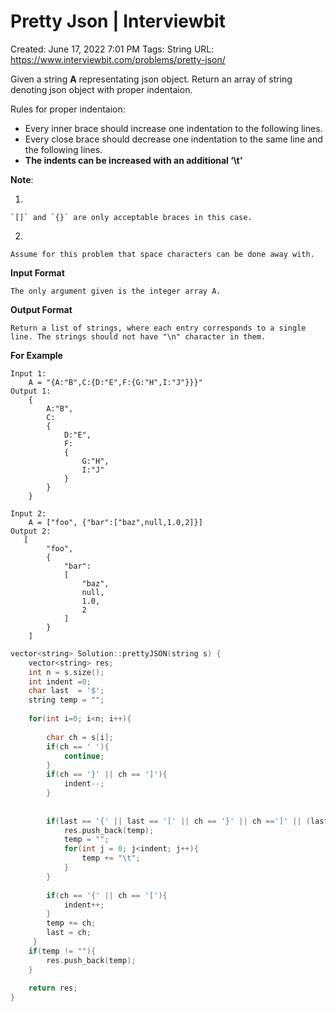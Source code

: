 # Pretty Json | Interviewbit

Created: June 17, 2022 7:01 PM
Tags: String
URL: https://www.interviewbit.com/problems/pretty-json/

Given a string **A** representating json object. Return an array of string denoting json object with proper indentaion.

Rules for proper indentaion:

- Every inner brace should increase one indentation to the following lines.
- Every close brace should decrease one indentation to the same line and the following lines.
- **The indents can be increased with an additional ‘\t’**

**Note**:

1. 
    
    `[]` and `{}` are only acceptable braces in this case.
    
2. 
    
    Assume for this problem that space characters can be done away with.
    

**Input Format**

```
The only argument given is the integer array A.

```

**Output Format**

```
Return a list of strings, where each entry corresponds to a single line. The strings should not have "\n" character in them.

```

**For Example**

```
Input 1:
    A = "{A:"B",C:{D:"E",F:{G:"H",I:"J"}}}"
Output 1:
    {
        A:"B",
        C:
        {
            D:"E",
            F:
            {
                G:"H",
                I:"J"
            }
        }
    }

Input 2:
    A = ["foo", {"bar":["baz",null,1.0,2]}]
Output 2:
   [
        "foo",
        {
            "bar":
            [
                "baz",
                null,
                1.0,
                2
            ]
        }
    ]

```

```cpp
vector<string> Solution::prettyJSON(string s) {
    vector<string> res;
    int n = s.size();
    int indent =0;
    char last  = '$';
    string temp = "";
    
    for(int i=0; i<n; i++){
        
        char ch = s[i];
        if(ch == ' '){
            continue;
        }
        if(ch == '}' || ch == ']'){
            indent--;
        }
        
        
        if(last == '{' || last == '[' || ch == '}' || ch ==']' || (last == ',') || (last==':' && (ch == '{' || ch=='['))){
            res.push_back(temp);
            temp = "";
            for(int j = 0; j<indent; j++){
                temp += "\t";
            }
        }
        
        if(ch == '{' || ch == '['){
            indent++;
        }
        temp += ch;
        last = ch;
     }
    if(temp != ""){
        res.push_back(temp);
    }
        
    return res;
}
```